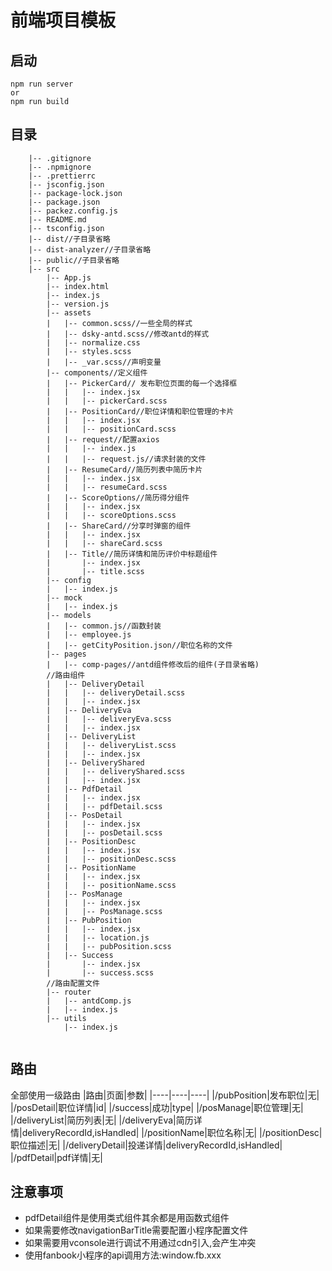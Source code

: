 # 前端项目模板

## 启动

```
npm run server
or
npm run build
```
## 目录

```
    |-- .gitignore
    |-- .npmignore
    |-- .prettierrc
    |-- jsconfig.json
    |-- package-lock.json
    |-- package.json
    |-- packez.config.js
    |-- README.md
    |-- tsconfig.json
    |-- dist//子目录省略
    |-- dist-analyzer//子目录省略
    |-- public//子目录省略
    |-- src
        |-- App.js
        |-- index.html
        |-- index.js
        |-- version.js
        |-- assets
        |   |-- common.scss//一些全局的样式
        |   |-- dsky-antd.scss//修改antd的样式
        |   |-- normalize.css
        |   |-- styles.scss
        |   |-- _var.scss//声明变量
        |-- components//定义组件
        |   |-- PickerCard// 发布职位页面的每一个选择框
        |   |   |-- index.jsx
        |   |   |-- pickerCard.scss
        |   |-- PositionCard//职位详情和职位管理的卡片
        |   |   |-- index.jsx
        |   |   |-- positionCard.scss
        |   |-- request//配置axios
        |   |   |-- index.js
        |   |   |-- request.js//请求封装的文件
        |   |-- ResumeCard//简历列表中简历卡片
        |   |   |-- index.jsx
        |   |   |-- resumeCard.scss
        |   |-- ScoreOptions//简历得分组件
        |   |   |-- index.jsx
        |   |   |-- scoreOptions.scss
        |   |-- ShareCard//分享时弹窗的组件
        |   |   |-- index.jsx
        |   |   |-- shareCard.scss
        |   |-- Title//简历详情和简历评价中标题组件
        |       |-- index.jsx
        |       |-- title.scss
        |-- config
        |   |-- index.js
        |-- mock
        |   |-- index.js
        |-- models
        |   |-- common.js//函数封装
        |   |-- employee.js
        |   |-- getCityPosition.json//职位名称的文件
        |-- pages
        |   |-- comp-pages//antd组件修改后的组件(子目录省略)
        //路由组件
        |   |-- DeliveryDetail
        |   |   |-- deliveryDetail.scss
        |   |   |-- index.jsx
        |   |-- DeliveryEva
        |   |   |-- deliveryEva.scss
        |   |   |-- index.jsx
        |   |-- DeliveryList
        |   |   |-- deliveryList.scss
        |   |   |-- index.jsx
        |   |-- DeliveryShared
        |   |   |-- deliveryShared.scss
        |   |   |-- index.jsx
        |   |-- PdfDetail
        |   |   |-- index.jsx
        |   |   |-- pdfDetail.scss
        |   |-- PosDetail
        |   |   |-- index.jsx
        |   |   |-- posDetail.scss
        |   |-- PositionDesc
        |   |   |-- index.jsx
        |   |   |-- positionDesc.scss
        |   |-- PositionName
        |   |   |-- index.jsx
        |   |   |-- positionName.scss
        |   |-- PosManage
        |   |   |-- index.jsx
        |   |   |-- PosManage.scss
        |   |-- PubPosition
        |   |   |-- index.jsx
        |   |   |-- location.js
        |   |   |-- pubPosition.scss
        |   |-- Success
        |       |-- index.jsx
        |       |-- success.scss
        //路由配置文件
        |-- router
        |   |-- antdComp.js
        |   |-- index.js
        |-- utils
            |-- index.js


```

## 路由
全部使用一级路由
|路由|页面|参数|
|----|----|----|
|/pubPosition|发布职位|无|
|/posDetail|职位详情|id|
|/success|成功|type|
|/posManage|职位管理|无|
|/deliveryList|简历列表|无|
|/deliveryEva|简历详情|deliveryRecordId,isHandled|
|/positionName|职位名称|无|
|/positionDesc|职位描述|无|
|/deliveryDetail|投递详情|deliveryRecordId,isHandled|
|/pdfDetail|pdf详情|无|

## 注意事项
* pdfDetail组件是使用类式组件其余都是用函数式组件
* 如果需要修改navigationBarTitle需要配置小程序配置文件
* 如果需要用vconsole进行调试不用通过cdn引入,会产生冲突
* 使用fanbook小程序的api调用方法:window.fb.xxx